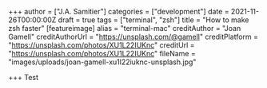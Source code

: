 +++
author = ["J.A. Samitier"]
categories = ["development"]
date = 2021-11-26T00:00:00Z
draft = true
tags = ["terminal", "zsh"]
title = "How to make zsh faster"
[featureimage]
alias = "terminal-mac"
creditAuthor = "Joan Gamell"
creditAuthorUrl = "https://unsplash.com/@gamell"
creditPlatform = "https://unsplash.com/photos/XU1L22IUKnc"
creditUrl = "https://unsplash.com/photos/XU1L22IUKnc"
fileName = "images/uploads/joan-gamell-xu1l22iuknc-unsplash.jpg"

+++
Test